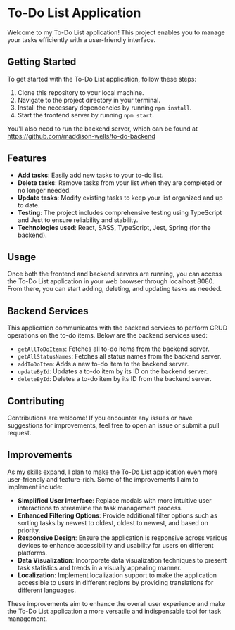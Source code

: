 # To-Do List Application

Welcome to my To-Do List application! This project enables you to manage your tasks efficiently with a user-friendly interface.

## Getting Started

To get started with the To-Do List application, follow these steps:

1. Clone this repository to your local machine.
2. Navigate to the project directory in your terminal.
3. Install the necessary dependencies by running `npm install`.
4. Start the frontend server by running `npm start`.

You'll also need to run the backend server, which can be found at https://github.com/maddison-wells/to-do-backend

## Features

- **Add tasks**: Easily add new tasks to your to-do list.
- **Delete tasks**: Remove tasks from your list when they are completed or no longer needed.
- **Update tasks**: Modify existing tasks to keep your list organized and up to date.
- **Testing**: The project includes comprehensive testing using TypeScript and Jest to ensure reliability and stability.
- **Technologies used**: React, SASS, TypeScript, Jest, Spring (for the backend).

## Usage

Once both the frontend and backend servers are running, you can access the To-Do List application in your web browser through localhost 8080. From there, you can start adding, deleting, and updating tasks as needed.

## Backend Services

This application communicates with the backend services to perform CRUD operations on the to-do items. Below are the backend services used:

- `getAllToDoItems`: Fetches all to-do items from the backend server.
- `getAllStatusNames`: Fetches all status names from the backend server.
- `addToDoItem`: Adds a new to-do item to the backend server.
- `updateById`: Updates a to-do item by its ID on the backend server.
- `deleteById`: Deletes a to-do item by its ID from the backend server.

## Contributing

Contributions are welcome! If you encounter any issues or have suggestions for improvements, feel free to open an issue or submit a pull request.

## Improvements

As my skills expand, I plan to make the To-Do List application even more user-friendly and feature-rich. Some of the improvements I aim to implement include:

- **Simplified User Interface**: Replace modals with more intuitive user interactions to streamline the task management process.
- **Enhanced Filtering Options**: Provide additional filter options such as sorting tasks by newest to oldest, oldest to newest, and based on priority.
- **Responsive Design**: Ensure the application is responsive across various devices to enhance accessibility and usability for users on different platforms.
- **Data Visualization**: Incorporate data visualization techniques to present task statistics and trends in a visually appealing manner.
- **Localization**: Implement localization support to make the application accessible to users in different regions by providing translations for different languages.

These improvements aim to enhance the overall user experience and make the To-Do List application a more versatile and indispensable tool for task management.

